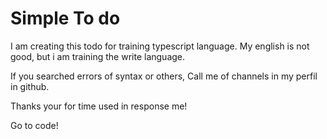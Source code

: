 # Simple To do

I am creating this todo for training typescript language. My english is not good, but i am training the write language.

If you searched errors of syntax or others, Call me of channels in my perfil in github.

Thanks your for time used in response me!

Go to code!
